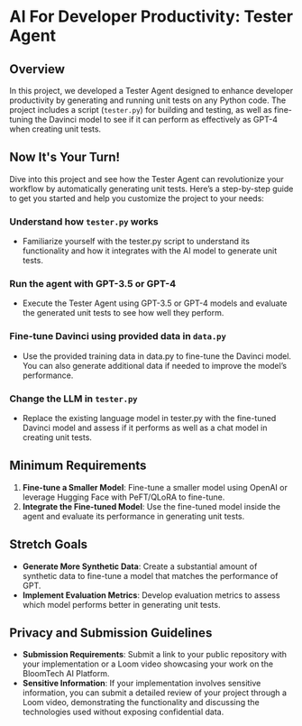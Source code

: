 # AI For Developer Productivity: Tester Agent

## Overview

In this project, we developed a Tester Agent designed to enhance developer productivity by generating and running unit tests on any Python code. The project includes a script (`tester.py`) for building and testing, as well as fine-tuning the Davinci model to see if it can perform as effectively as GPT-4 when creating unit tests.

## Now It's Your Turn!

Dive into this project and see how the Tester Agent can revolutionize your workflow by automatically generating unit tests. Here’s a step-by-step guide to get you started and help you customize the project to your needs:

### Understand how `tester.py` works
- Familiarize yourself with the tester.py script to understand its functionality and how it integrates with the AI model to generate unit tests.

### Run the agent with GPT-3.5 or GPT-4
- Execute the Tester Agent using GPT-3.5 or GPT-4 models and evaluate the generated unit tests to see how well they perform.

### Fine-tune Davinci using provided data in `data.py`
- Use the provided training data in data.py to fine-tune the Davinci model. You can also generate additional data if needed to improve the model’s performance.

### Change the LLM in `tester.py`
- Replace the existing language model in tester.py with the fine-tuned Davinci model and assess if it performs as well as a chat model in creating unit tests.

## Minimum Requirements

1. **Fine-tune a Smaller Model**: Fine-tune a smaller model using OpenAI or leverage Hugging Face with PeFT/QLoRA to fine-tune.
2. **Integrate the Fine-tuned Model**: Use the fine-tuned model inside the agent and evaluate its performance in generating unit tests.

## Stretch Goals

- **Generate More Synthetic Data**: Create a substantial amount of synthetic data to fine-tune a model that matches the performance of GPT.
- **Implement Evaluation Metrics**: Develop evaluation metrics to assess which model performs better in generating unit tests.

## Privacy and Submission Guidelines

- **Submission Requirements**: Submit a link to your public repository with your implementation or a Loom video showcasing your work on the BloomTech AI Platform.
- **Sensitive Information**: If your implementation involves sensitive information, you can submit a detailed review of your project through a Loom video, demonstrating the functionality and discussing the technologies used without exposing confidential data.
